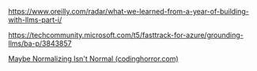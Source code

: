 ---
---
https://www.oreilly.com/radar/what-we-learned-from-a-year-of-building-with-llms-part-i/

https://techcommunity.microsoft.com/t5/fasttrack-for-azure/grounding-llms/ba-p/3843857

[Maybe Normalizing Isn't Normal (codinghorror.com)](https://blog.codinghorror.com/maybe-normalizing-isnt-normal/)